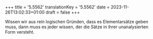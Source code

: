 +++
title = '5.5562'
translationKey = '5.5562'
date = 2023-11-26T13:02:33+01:00
draft = false
+++

Wissen wir aus rein logischen Gründen, dass es Elementarsätze geben muss, dann muss es jeder wissen, der die Sätze in ihrer unanalysierten Form versteht.

